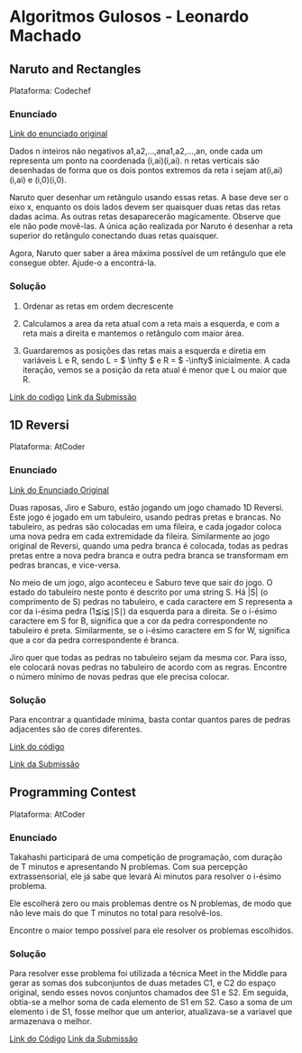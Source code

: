 # Algoritmos Gulosos - Leonardo Machado

## Naruto and Rectangles

Plataforma: Codechef

### Enunciado

[Link do enunciado original](https://www.codechef.com/problems/COW207?tab=statement)

Dados n inteiros não negativos a1,a2,...,ana1​,a2​,...,an​, onde cada um representa um ponto na coordenada (i,ai)(i,ai). n retas verticais são desenhadas de forma que os dois pontos extremos da reta i sejam at(i,ai)(i,ai) e (i,0)(i,0).

Naruto quer desenhar um retângulo usando essas retas. A base deve ser o eixo x, enquanto os dois lados devem ser quaisquer duas retas das retas dadas acima. As outras retas desaparecerão magicamente. Observe que ele não pode movê-las. A única ação realizada por Naruto é desenhar a reta superior do retângulo conectando duas retas quaisquer.

Agora, Naruto quer saber a área máxima possível de um retângulo que ele consegue obter. Ajude-o a encontrá-la.

### Solução

1. Ordenar as retas em ordem decrescente

2. Calculamos a area da reta atual com a reta mais a esquerda, e com a reta mais a direita e mantemos o retângulo com maior área.

3. Guardaremos as posições das retas mais a esquerda e diretia em variáveis L e R, sendo L = $ \infty $ e R = $ -\infty$ inicialmente. A cada iteração, vemos se a posição da reta atual é menor que L ou maior que R.

[Link do codigo](./naruto_rect.cpp)
[Link da Submissão](https://www.codechef.com/problems/COW207?tab=submissions)

## 1D Reversi

Plataforma: AtCoder

### Enunciado

[Link do Enunciado Original](https://atcoder.jp/contests/abc047/tasks/arc063_a)

Duas raposas, Jiro e Saburo, estão jogando um jogo chamado 1D Reversi. Este jogo é jogado em um tabuleiro, usando pedras pretas e brancas. No tabuleiro, as pedras são colocadas em uma fileira, e cada jogador coloca uma nova pedra em cada extremidade da fileira. Similarmente ao jogo original de Reversi, quando uma pedra branca é colocada, todas as pedras pretas entre a nova pedra branca e outra pedra branca se transformam em pedras brancas, e vice-versa.

No meio de um jogo, algo aconteceu e Saburo teve que sair do jogo. O estado do tabuleiro neste ponto é descrito por uma string
S. Há |S| (o comprimento de S) pedras no tabuleiro, e cada caractere em S representa a cor da i-ésima pedra (1≦i≦∣S∣) da esquerda para a direita. Se o i-ésimo caractere em S for B, significa que a cor da pedra correspondente no tabuleiro é preta. Similarmente, se o i-ésimo caractere em S for W, significa que a cor da pedra correspondente é branca.

Jiro quer que todas as pedras no tabuleiro sejam da mesma cor. Para isso, ele colocará novas pedras no tabuleiro de acordo com as regras. Encontre o número mínimo de novas pedras que ele precisa colocar.

### Solução

Para encontrar a quantidade mínima, basta contar quantos pares de pedras adjacentes são de cores diferentes.

[Link do código](./1D_reversi.cpp)

[Link da Submissão](https://atcoder.jp/contests/abc047/submissions/66413333)


## Programming Contest

Plataforma: AtCoder

### Enunciado

Takahashi participará de uma competição de programação, com duração de T minutos e apresentando N problemas.
Com sua percepção extrassensorial, ele já sabe que levará Ai minutos para resolver o i-ésimo problema.

Ele escolherá zero ou mais problemas dentre os N problemas, de modo que não leve mais do que T minutos no total para resolvê-los.

Encontre o maior tempo possível para ele resolver os problemas escolhidos.

### Solução

Para resolver esse problema foi utilizada a técnica Meet in the Middle para gerar as somas dos subconjuntos de duas metades C1, e C2 do espaço original, sendo esses novos conjuntos chamados dee S1 e S2. Em seguida, obtia-se a melhor soma de cada elemento de S1 em S2. Caso a soma de um elemento i de S1, fosse melhor que um anterior, atualizava-se a variavel que armazenava o melhor.

[Link do Código](./programming_contest.cpp)
[Link da Submissão](https://atcoder.jp/contests/abc184/submissions/66413334)